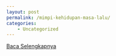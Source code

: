 ```yaml
---
layout: post
permalink: /mimpi-kehidupan-masa-lalu/
categories:
    - Uncategorized
---
```


[Baca Selengkapnya](/10)
